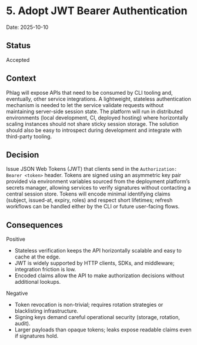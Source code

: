 # 5. Adopt JWT Bearer Authentication

Date: 2025-10-10

## Status

Accepted

## Context

Phlag will expose APIs that need to be consumed by CLI tooling and, eventually, other service integrations. A lightweight, stateless authentication mechanism is needed to let the service validate requests without maintaining server-side session state. The platform will run in distributed environments (local development, CI, deployed hosting) where horizontally scaling instances should not share sticky session storage. The solution should also be easy to introspect during development and integrate with third-party tooling.

## Decision

Issue JSON Web Tokens (JWT) that clients send in the `Authorization: Bearer <token>` header. Tokens are signed using an asymmetric key pair provided via environment variables sourced from the deployment platform’s secrets manager, allowing services to verify signatures without contacting a central session store. Tokens will encode minimal identifying claims (subject, issued-at, expiry, roles) and respect short lifetimes; refresh workflows can be handled either by the CLI or future user-facing flows.

## Consequences

Positive

-   Stateless verification keeps the API horizontally scalable and easy to cache at the edge.
-   JWT is widely supported by HTTP clients, SDKs, and middleware; integration friction is low.
-   Encoded claims allow the API to make authorization decisions without additional lookups.

Negative

-   Token revocation is non-trivial; requires rotation strategies or blacklisting infrastructure.
-   Signing keys demand careful operational security (storage, rotation, audit).
-   Larger payloads than opaque tokens; leaks expose readable claims even if signatures hold.
